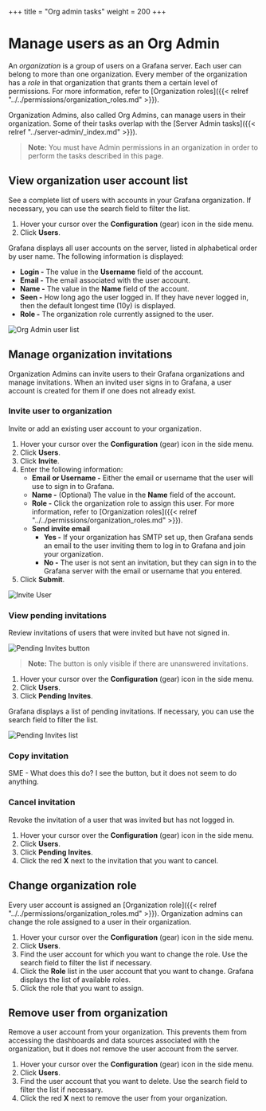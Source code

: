 +++
title = "Org admin tasks"
weight = 200
+++

# Manage users as an Org Admin

An _organization_ is a group of users on a Grafana server. Each user can belong to more than one organization. Every member of the organization has a _role_ in that organization that grants them a certain level of permissions. For more information, refer to [Organization roles]({{< relref "../../permissions/organization_roles.md" >}}).

Organization Admins, also called Org Admins, can manage users in their organization. Some of their tasks overlap with the [Server Admin tasks]({{< relref "../server-admin/_index.md" >}}).

> **Note:** You must have Admin permissions in an organization in order to perform the tasks described in this page.

## View organization user account list

See a complete list of users with accounts in your Grafana organization. If necessary, you can use the search field to filter the list.

1. Hover your cursor over the **Configuration** (gear) icon in the side menu.
1. Click **Users**.

Grafana displays all user accounts on the server, listed in alphabetical order by user name. The following information is displayed:
- **Login -** The value in the **Username** field of the account.
- **Email -** The email associated with the user account.
- **Name -** The value in the **Name** field of the account.
- **Seen -** How long ago the user logged in. If they have never logged in, then the default longest time (10y) is displayed.
- **Role -** The organization role currently assigned to the user.

![Org Admin user list](/img/docs/manage-users/org-user-list-7-3.png)

## Manage organization invitations

Organization Admins can invite users to their Grafana organizations and manage invitations. When an invited user signs in to Grafana, a user account is created for them if one does not already exist.

### Invite user to organization

Invite or add an existing user account to your organization.

1. Hover your cursor over the **Configuration** (gear) icon in the side menu.
1. Click **Users**.
1. Click **Invite**.
1. Enter the following information:
   - **Email or Username -** Either the email or username that the user will use to sign in to Grafana.
   - **Name -** (Optional) The value in the **Name** field of the account.
   - **Role -** Click the organization role to assign this user. For more information, refer to [Organization roles]({{< relref "../../permissions/organization_roles.md" >}}).
   - **Send invite email**
     - **Yes -** If your organization has SMTP set up, then Grafana sends an email to the user inviting them to log in to Grafana and join your organization.
     - **No -** The user is not sent an invitation, but they can sign in to the Grafana server with the email or username that you entered.
1. Click **Submit**.

![Invite User](/img/docs/manage-users/org-invite-user-7-3.png)

### View pending invitations

Review invitations of users that were invited but have not signed in.

![Pending Invites button](/img/docs/manage-users/pending-invites-button-7-3.png)

> **Note:** The button is only visible if there are unanswered invitations.

1. Hover your cursor over the **Configuration** (gear) icon in the side menu.
1. Click **Users**.
1. Click **Pending Invites**.

Grafana displays a list of pending invitations. If necessary, you can use the search field to filter the list.

![Pending Invites list](/img/docs/manage-users/pending-invites-list-7-3.png)

### Copy invitation

SME - What does this do? I see the button, but it does not seem to do anything.

### Cancel invitation

Revoke the invitation of a user that was invited but has not logged in.

1. Hover your cursor over the **Configuration** (gear) icon in the side menu.
1. Click **Users**.
1. Click **Pending Invites**.
1. Click the red **X** next to the invitation that you want to cancel.

## Change organization role

Every user account is assigned an [Organization role]({{< relref "../../permissions/organization_roles.md" >}}). Organization admins can change the role assigned to a user in their organization.

1. Hover your cursor over the **Configuration** (gear) icon in the side menu.
1. Click **Users**.
1. Find the user account for which you want to change the role. Use the search field to filter the list if necessary.
1. Click the **Role** list in the user account that you want to change. Grafana displays the list of available roles.
1. Click the role that you want to assign.

## Remove user from organization

Remove a user account from your organization. This prevents them from accessing the dashboards and data sources associated with the organization, but it does not remove the user account from the server.

1. Hover your cursor over the **Configuration** (gear) icon in the side menu.
1. Click **Users**.
1. Find the user account that you want to delete. Use the search field to filter the list if necessary.
1. Click the red **X** next to remove the user from your organization.
